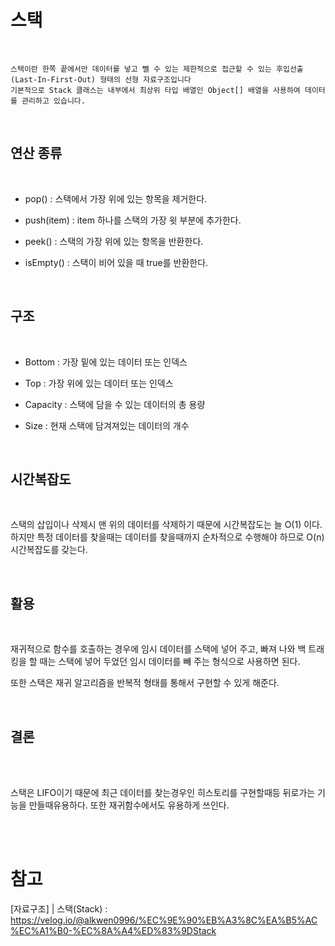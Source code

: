 # 스택

<br/>

    스택이란 한쪽 끝에서만 데이터를 넣고 뺄 수 있는 제한적으로 접근할 수 있는 후입선출(Last-In-First-Out) 형태의 선형 자료구조입니다
    기본적으로 Stack 클래스는 내부에서 최상위 타입 배열인 Object[] 배열을 사용하여 데이터를 관리하고 있습니다.

<br/>
<h2><b>연산 종류</b></h2>
<br/>

- pop() : 스택에서 가장 위에 있는 항목을 제거한다.

- push(item) : item 하나를 스택의 가장 윗 부분에 추가한다.

- peek() : 스택의 가장 위에 있는 항목을 반환한다.

- isEmpty() : 스택이 비어 있을 때 true를 반환한다.

<br/>
<h2><b>구조</b></h2>
<br/>

- Bottom : 가장 밑에 있는 데이터 또는 인덱스

- Top : 가장 위에 있는 데이터 또는 인덱스

- Capacity : 스택에 담을 수 있는 데이터의 총 용량

- Size : 현재 스택에 담겨져있는 데이터의 개수

<br/>
<h2><b>시간복잡도</b></h2>
<br/>

스택의 삽입이나 삭제시 맨 위의 데이터를 삭제하기 때문에 시간복잡도는 늘 O(1) 이다. 하지만 특정 데이터를 찾을때는 데이터를 찾을때까지 순차적으로 수행해야 하므로 O(n) 시간복잡도를 갖는다.

<br/>
<h2><b>활용</b></h2>
<br/>

재귀적으로 함수를 호출하는 경우에 임시 데이터를 스택에 넣어 주고, 빠져 나와 백 트래킹을 할 때는 스택에 넣어 두었던 임시 데이터를 빼 주는 형식으로 사용하면 된다.

또한 스택은 재귀 알고리즘을 반복적 형태를 통해서 구현할 수 있게 해준다.

<br/>
<h2><b>결론</b></h2>
<br/><br/>

스택은 LIFO이기 때문에 최근 데이터를 찾는경우인 히스토리를 구현할때등 뒤로가는 기능을 만들때유용하다.
또한 재귀함수에서도 유용하게 쓰인다.

<br/><br/>

# 참고

[자료구조] | 스택(Stack) : https://velog.io/@alkwen0996/%EC%9E%90%EB%A3%8C%EA%B5%AC%EC%A1%B0-%EC%8A%A4%ED%83%9DStack
